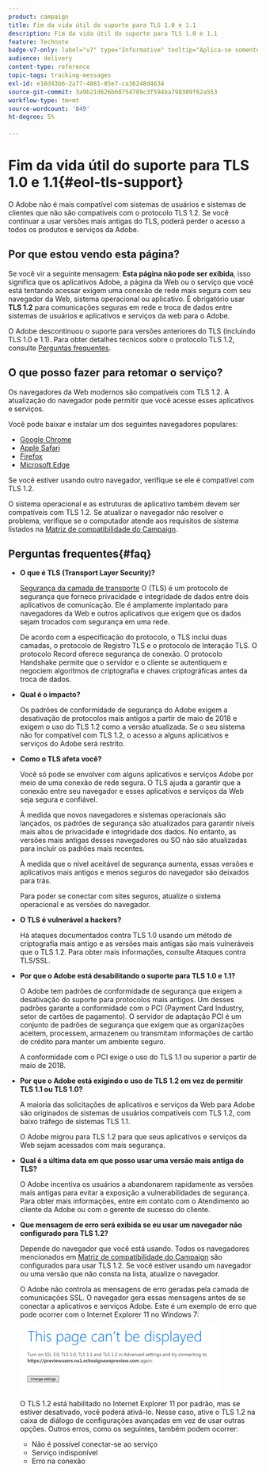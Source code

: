 ```yaml
---
product: campaign
title: Fim da vida útil do suporte para TLS 1.0 e 1.1
description: Fim da vida útil do suporte para TLS 1.0 e 1.1
feature: Technote
badge-v7-only: label="v7" type="Informative" tooltip="Aplica-se somente ao Campaign Classic v7"
audience: delivery
content-type: reference
topic-tags: tracking-messages
exl-id: e18d43b6-2a77-4881-85e7-ca36248d4634
source-git-commit: 3a9b21d626b60754789c3f594ba798309f62a553
workflow-type: tm+mt
source-wordcount: '849'
ht-degree: 5%

---
```


# Fim da vida útil do suporte para TLS 1.0 e 1.1{#eol-tls-support}



O Adobe não é mais compatível com sistemas de usuários e sistemas de clientes que não são compatíveis com o protocolo TLS 1.2. Se você continuar a usar versões mais antigas do TLS, poderá perder o acesso a todos os produtos e serviços da Adobe.

## Por que estou vendo esta página?

Se você vir a seguinte mensagem: **Esta página não pode ser exibida**, isso significa que os aplicativos Adobe, a página da Web ou o serviço que você está tentando acessar exigem uma conexão de rede mais segura com seu navegador da Web, sistema operacional ou aplicativo. É obrigatório usar **TLS 1.2** para comunicações seguras em rede e troca de dados entre sistemas de usuários e aplicativos e serviços da web para o Adobe.

O Adobe descontinuou o suporte para versões anteriores do TLS (incluindo TLS 1.0 e 1.1). Para obter detalhes técnicos sobre o protocolo TLS 1.2, consulte [Perguntas frequentes](#faq).

## O que posso fazer para retomar o serviço?

Os navegadores da Web modernos são compatíveis com TLS 1.2. A atualização do navegador pode permitir que você acesse esses aplicativos e serviços.

Você pode baixar e instalar um dos seguintes navegadores populares:

* [Google Chrome](https://www.google.com/chrome/)
* [Apple Safari](https://www.apple.com/safari/)
* [Firefox](https://www.mozilla.org/en-US/firefox/new/)
* [Microsoft Edge](https://www.microsoft.com/en-us/edge)

Se você estiver usando outro navegador, verifique se ele é compatível com TLS 1.2.

O sistema operacional e as estruturas de aplicativo também devem ser compatíveis com TLS 1.2. Se atualizar o navegador não resolver o problema, verifique se o computador atende aos requisitos de sistema listados na [Matriz de compatibilidade do Campaign](../../rn/using/compatibility-matrix.md).

## Perguntas frequentes{#faq}

* **O que é TLS (Transport Layer Security)?**

  [Segurança da camada de transporte](https://en.wikipedia.org/wiki/Transport_Layer_Security) O (TLS) é um protocolo de segurança que fornece privacidade e integridade de dados entre dois aplicativos de comunicação. Ele é amplamente implantado para navegadores da Web e outros aplicativos que exigem que os dados sejam trocados com segurança em uma rede.

  De acordo com a especificação do protocolo, o TLS inclui duas camadas, o protocolo de Registro TLS e o protocolo de Interação TLS. O protocolo Record oferece segurança de conexão. O protocolo Handshake permite que o servidor e o cliente se autentiquem e negociem algoritmos de criptografia e chaves criptográficas antes da troca de dados.

* **Qual é o impacto?**

  Os padrões de conformidade de segurança do Adobe exigem a desativação de protocolos mais antigos a partir de maio de 2018 e exigem o uso do TLS 1.2 como a versão atualizada. Se o seu sistema não for compatível com TLS 1.2, o acesso a alguns aplicativos e serviços do Adobe será restrito.

* **Como o TLS afeta você?**

  Você só pode se envolver com alguns aplicativos e serviços Adobe por meio de uma conexão de rede segura. O TLS ajuda a garantir que a conexão entre seu navegador e esses aplicativos e serviços da Web seja segura e confiável.

  À medida que novos navegadores e sistemas operacionais são lançados, os padrões de segurança são atualizados para garantir níveis mais altos de privacidade e integridade dos dados. No entanto, as versões mais antigas desses navegadores ou SO não são atualizadas para incluir os padrões mais recentes.

  À medida que o nível aceitável de segurança aumenta, essas versões e aplicativos mais antigos e menos seguros do navegador são deixados para trás.

  Para poder se conectar com sites seguros, atualize o sistema operacional e as versões do navegador.

* **O TLS é vulnerável a hackers?**

  Há ataques documentados contra TLS 1.0 usando um método de criptografia mais antigo e as versões mais antigas são mais vulneráveis que o TLS 1.2. Para obter mais informações, consulte Ataques contra TLS/SSL.

* **Por que o Adobe está desabilitando o suporte para TLS 1.0 e 1.1?**

  O Adobe tem padrões de conformidade de segurança que exigem a desativação do suporte para protocolos mais antigos. Um desses padrões garante a conformidade com o PCI (Payment Card Industry, setor de cartões de pagamento). O servidor de adaptação PCI é um conjunto de padrões de segurança que exigem que as organizações aceitem, processem, armazenem ou transmitam informações de cartão de crédito para manter um ambiente seguro.

  A conformidade com o PCI exige o uso do TLS 1.1 ou superior a partir de maio de 2018.

* **Por que o Adobe está exigindo o uso de TLS 1.2 em vez de permitir TLS 1.1 ou TLS 1.0?**

  A maioria das solicitações de aplicativos e serviços da Web para Adobe são originados de sistemas de usuários compatíveis com TLS 1.2, com baixo tráfego de sistemas TLS 1.1.

  O Adobe migrou para TLS 1.2 para que seus aplicativos e serviços da Web sejam acessados com mais segurança.

* **Qual é a última data em que posso usar uma versão mais antiga do TLS?**

  O Adobe incentiva os usuários a abandonarem rapidamente as versões mais antigas para evitar a exposição a vulnerabilidades de segurança. Para obter mais informações, entre em contato com o Atendimento ao cliente da Adobe ou com o gerente de sucesso do cliente.

* **Que mensagem de erro será exibida se eu usar um navegador não configurado para TLS 1.2?**

  Depende do navegador que você está usando. Todos os navegadores mencionados em [Matriz de compatibilidade do Campaign](../../rn/using/compatibility-matrix.md) são configurados para usar TLS 1.2. Se você estiver usando um navegador ou uma versão que não consta na lista, atualize o navegador.

  O Adobe não controla as mensagens de erro geradas pela camada de comunicações SSL. O navegador gera essas mensagens antes de se conectar a aplicativos e serviços Adobe. Este é um exemplo de erro que pode ocorrer com o Internet Explorer 11 no Windows 7:

  ![](assets/do-not-translate/page-not-displayed.png)

  O TLS 1.2 está habilitado no Internet Explorer 11 por padrão, mas se estiver desativado, você poderá ativá-lo. Nesse caso, ative o TLS 1.2 na caixa de diálogo de configurações avançadas em vez de usar outras opções. Outros erros, como os seguintes, também podem ocorrer:

   * Não é possível conectar-se ao serviço
   * Serviço indisponível
   * Erro na conexão
